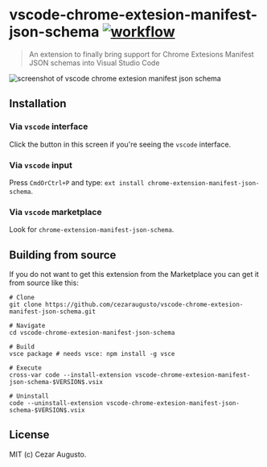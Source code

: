 [action-image]: https://github.com/cezaraugusto/vscode-chrome-extesion-manifest-json-schema/workflows/CI/badge.svg
[action-url]: https://github.com/cezaraugusto/vscode-chrome-extesion-manifest-json-schema/actions

# vscode-chrome-extesion-manifest-json-schema [![workflow][action-image]][action-url]

> An extension to finally bring support for Chrome Extesions Manifest JSON schemas into Visual Studio Code

<img alt="screenshot of vscode chrome extesion manifest json schema" src="https://user-images.githubusercontent.com/4672033/153773501-974a48ef-950b-44db-a894-42a6de22279b.png">

## Installation

### Via `vscode` interface

Click the button in this screen if you're seeing the `vscode` interface.

### Via `vscode` input

Press `CmdOrCtrl+P` and type: `ext install chrome-extension-manifest-json-schema`.

### Via `vscode` marketplace

Look for `chrome-extension-manifest-json-schema`.

## Building from source

If you do not want to get this extension from the Marketplace you can get it from source like this:

```
# Clone
git clone https://github.com/cezaraugusto/vscode-chrome-extesion-manifest-json-schema.git

# Navigate
cd vscode-chrome-extesion-manifest-json-schema

# Build
vsce package # needs vsce: npm install -g vsce

# Execute
cross-var code --install-extension vscode-chrome-extesion-manifest-json-schema-$VERSION$.vsix

# Uninstall
code --uninstall-extension vscode-chrome-extesion-manifest-json-schema-$VERSION$.vsix
```

## License

MIT (c) Cezar Augusto.
